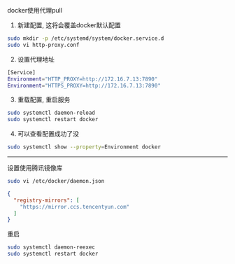 docker使用代理pull
1. 新建配置, 这将会覆盖docker默认配置
```bash
sudo mkdir -p /etc/systemd/system/docker.service.d
sudo vi http-proxy.conf
```

2. 设置代理地址
```bash
[Service]
Environment="HTTP_PROXY=http://172.16.7.13:7890"
Environment="HTTPS_PROXY=http://172.16.7.13:7890"

```

3. 重载配置, 重启服务
```bash
sudo systemctl daemon-reload
sudo systemctl restart docker
```

4. 可以查看配置成功了没
```bash
sudo systemctl show --property=Environment docker
```

----

设置使用腾讯镜像库
```bash
sudo vi /etc/docker/daemon.json
```

```json
{
  "registry-mirrors": [
    "https://mirror.ccs.tencentyun.com"
  ]
}
```

重启
```bash
sudo systemctl daemon-reexec
sudo systemctl restart docker
```